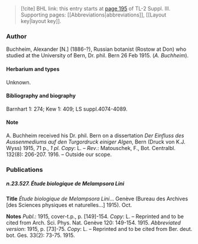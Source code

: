 > [!cite] BHL link: this entry starts at [page 195](https://www.biodiversitylibrary.org/item/103861#page/205/mode/1up) of TL-2 Suppl. III.
> Supporting pages: [[Abbreviations|abbreviations]], [[Layout key|layout key]].

### Author

Buchheim, Alexander \[N.\] (1886-?), Russian botanist (Rostow at Don) who studied at the University of Bern, Dr. phil. Bern 26 Feb 1915. (*A. Buchheim*).

#### Herbarium and types

Unknown.

#### Bibliography and biography

Barnhart 1: 274; Kew 1: 409; LS suppl.4074-4089.

#### Note

A. Buchheim received his Dr. phil. Bern on a dissertation *Der Einfluss des Aussenmediums auf den Turgordruck einiger Algen*, Bern (Druck von K.J. Wyss) 1915, 71 p., *1 pl. Copy*: L. – *Rev*.: Matouschek, F., Bot. Centralbl. 132(8): 206-207. 1916. – Outside our scope.

### Publications

##### n.23.527. Étude biologique de Melampsora Lini

**Title**
*Étude biologique de Melampsora Lini*... Genève (Bureau des Archives \[des Sciences physiques et naturelles...\] 1915). Oct.

**Notes**
*Publ*.: 1915, cover-t.p., p. \[149\]-154. *Copy*: L. – Reprinted and to be cited from Arch. Sci. Phys. Nat. Genève 120: 149-154. 1915.
*Abbreviated version*: 1915, p. \[73\]-75. *Copy*: L. – Reprinted and to be cited from Ber. deut. bot. Ges. 33(2): 73-75. 1915.

